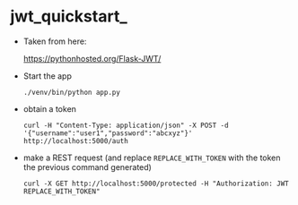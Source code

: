 # jwt_quickstart_

* Taken from here:

  https://pythonhosted.org/Flask-JWT/

* Start the app

  ```commandline
  ./venv/bin/python app.py
  ```

* obtain a token

  ```commandline
  curl -H "Content-Type: application/json" -X POST -d '{"username":"user1","password":"abcxyz"}' http://localhost:5000/auth
  ```

* make a REST request (and replace `REPLACE_WITH_TOKEN` with the token the previous command generated)

  ```commandline
  curl -X GET http://localhost:5000/protected -H "Authorization: JWT REPLACE_WITH_TOKEN"
  ```

